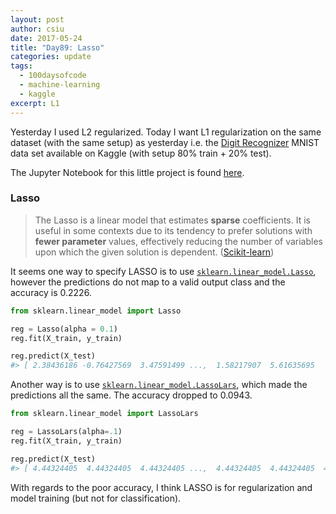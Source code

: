 ```yaml
---
layout: post
author: csiu
date: 2017-05-24
title: "Day89: Lasso"
categories: update
tags:
  - 100daysofcode
  - machine-learning
  - kaggle
excerpt: L1
---
```


Yesterday I used L2 regularized. Today I want L1 regularization on the same dataset (with the same setup) as yesterday i.e. the [Digit Recognizer](https://www.kaggle.com/c/digit-recognizer/data) MNIST data set available on Kaggle (with setup 80% train + 20% test).

The Jupyter Notebook for this little project is found [here](https://nbviewer.jupyter.org/github/csiu/kaggle/blob/master/digit_recognizer/day89-lasso.ipynb).

### Lasso

> The Lasso is a linear model that estimates **sparse** coefficients. It is useful in some contexts due to its tendency to prefer solutions with **fewer parameter** values, effectively reducing the number of variables upon which the given solution is dependent. ([Scikit-learn](http://scikit-learn.org/stable/modules/linear_model.html))

It seems one way to specify LASSO is to use [`sklearn.linear_model.Lasso`](http://scikit-learn.org/stable/modules/generated/sklearn.linear_model.Lasso.html), however the predictions do not map to a valid output class and the accuracy is 0.2226.

```python
from sklearn.linear_model import Lasso

reg = Lasso(alpha = 0.1)
reg.fit(X_train, y_train)

reg.predict(X_test)
#> [ 2.38436186 -0.76427569  3.47591499 ...,  1.58217907  5.61635695   3.52332026]
```

Another way is to use [`sklearn.linear_model.LassoLars`](http://scikit-learn.org/stable/modules/generated/sklearn.linear_model.LassoLars.html), which made the predictions all the same. The accuracy dropped to 0.0943.

```python
from sklearn.linear_model import LassoLars

reg = LassoLars(alpha=.1)
reg.fit(X_train, y_train)

reg.predict(X_test)
#> [ 4.44324405  4.44324405  4.44324405 ...,  4.44324405  4.44324405  4.44324405]
```

With regards to the poor accuracy, I think LASSO is for regularization and model training (but not for classification).
